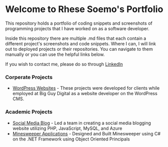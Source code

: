# Welcome to Rhese Soemo's Portfolio
This repository holds a portfolio of coding snippets and screenshots of programming projects that I have worked on as a software developer.

Inside this repository there are multiple .md files that each contain a different project's screenshots and code snippets. Where I can, I will link out to deployed projects or their repositories. You can navigate to them manually or you can use the helpful links below.

If you wish to contact me, please do so through [LinkedIn](https://www.linkedin.com/in/rhese-soemo/)

### Corperate Projects
* [WordPress Websites](/WordPress%20Websites.md) - These projects were developed for clients while employed at Big Guy Digital as a website developer on the WordPress CMS.

### Academic Projects
* [Social Media Blog](/Social%20Media%20Blog.md) - Led a team in creating a social media blogging website utilizing PHP, JavaScript, MySQL, and Azure
* [Minesweeper Applications](/Minesweeper%20Applications.md) - Designed and Built Minesweeper using C# on the .NET Framework using Object Oriented Principals

<!--### Personal Projects-->
